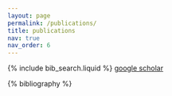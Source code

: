 ```yaml
---
layout: page
permalink: /publications/
title: publications
nav: true
nav_order: 6
---
```


<!-- _pages/publications.md -->

<!-- Bibsearch Feature -->

{% include bib_search.liquid %}
[google scholar](https://scholar.google.com/citations?user=e3M5dOEAAAAJ)
<div class="publications">

{% bibliography %}

</div>

